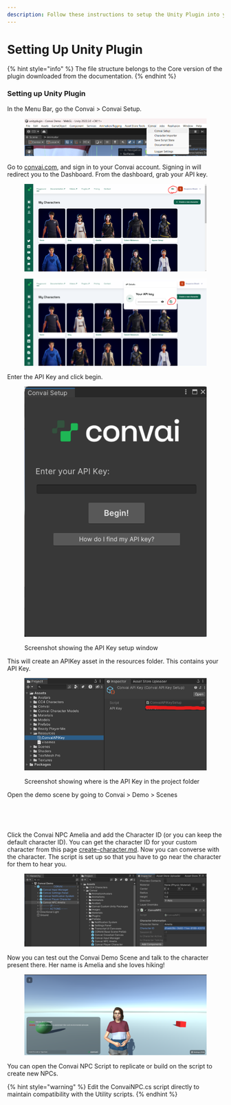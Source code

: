 ```yaml
---
description: Follow these instructions to setup the Unity Plugin into your project.
---
```


# Setting Up Unity Plugin

{% hint style="info" %}
The file structure belongs to the Core version of the plugin downloaded from the documentation.
{% endhint %}

### Setting up Unity Plugin

In the Menu Bar, go the Convai > Convai Setup.

<figure><img src="../../.gitbook/assets/image (291).png" alt=""><figcaption></figcaption></figure>

Go to [convai.com](https://convai.com), and sign in to your Convai account. Signing in will redirect you to the Dashboard. From the dashboard, grab your API key.

<figure><img src="../../.gitbook/assets/image (288).png" alt=""><figcaption></figcaption></figure>

<figure><img src="../../.gitbook/assets/image (289).png" alt=""><figcaption></figcaption></figure>

Enter the API Key and click begin.

<figure><img src="../../.gitbook/assets/image (120).png" alt=""><figcaption><p>Screenshot showing the API Key setup window</p></figcaption></figure>

This will create an APIKey asset in the resources folder. This contains your API Key.&#x20;

<figure><img src="../../.gitbook/assets/image (292).png" alt=""><figcaption><p>Screenshot showing where is the API Key in the project folder</p></figcaption></figure>

Open the demo scene by going to Convai > Demo > Scenes&#x20;

<figure><img src="broken-reference" alt=""><figcaption></figcaption></figure>

<figure><img src="broken-reference" alt=""><figcaption></figcaption></figure>



Click the Convai NPC Amelia and add the Character ID (or you can keep the default character ID). You can get the character ID for your custom character from this page [create-character.md](../../convai-playground/character-creator-tool/create-character.md "mention"). Now you can converse with the character. The script is set up so that you have to go near the character for them to hear you.

<figure><img src="../../.gitbook/assets/image (296).png" alt=""><figcaption></figcaption></figure>

Now you can test out the Convai Demo Scene and talk to the character present there. Her name is Amelia and she loves hiking!

<figure><img src="../../.gitbook/assets/image (293).png" alt=""><figcaption></figcaption></figure>

You can open the Convai NPC Script to replicate or build on the script to create new NPCs.

{% hint style="warning" %}
Edit the ConvaiNPC.cs script directly to maintain compatibility with the Utility scripts.
{% endhint %}
